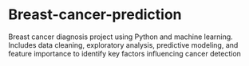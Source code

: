 # Breast-cancer-prediction
Breast cancer diagnosis project using Python and machine learning. Includes data cleaning, exploratory analysis, predictive modeling, and feature importance to identify key factors influencing cancer detection
